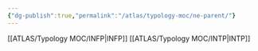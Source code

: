 ```yaml
---
{"dg-publish":true,"permalink":"/atlas/typology-moc/ne-parent/"}
---
```



[[ATLAS/Typology MOC/INFP\|INFP]]
[[ATLAS/Typology MOC/INTP\|INTP]]
